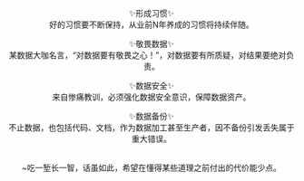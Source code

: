 
<p align="center"> ✨形成习惯✨ <br> 好的习惯要不断保持，从业前N年养成的习惯将持续伴随。</p>
<p align="center"> ✨敬畏数据✨ <br> 某数据⼤咖名⾔，“对数据要有敬畏之⼼！”，对数据要有所质疑，对结果要绝对负责。</p>
<p align="center"> ✨数据安全✨ <br> 来⾃惨痛教训，必须强化数据安全意识，保障数据资产。</p>
<p align="center"> ✨数据备份✨ <br> 不⽌数据，也包括代码、⽂档，作为数据加⼯甚⾄⽣产者，因不备份引发丢失属于重⼤错误。</p>

<p align="center"> <br> ~吃⼀堑⻓⼀智，话虽如此，希望在懂得某些道理之前付出的代价能少点。</p>
